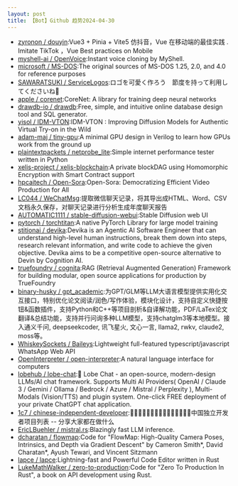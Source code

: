 ```yaml
---
layout: post
title: 【Bot】Github 趋势2024-04-30
---
```


* [zyronon / douyin](https://github.com/zyronon/douyin):Vue3 + Pinia + Vite5 仿抖音，Vue 在移动端的最佳实践 . Imitate TikTok ，Vue Best practices on Mobile
* [myshell-ai / OpenVoice](https://github.com/myshell-ai/OpenVoice):Instant voice cloning by MyShell.
* [microsoft / MS-DOS](https://github.com/microsoft/MS-DOS):The original sources of MS-DOS 1.25, 2.0, and 4.0 for reference purposes
* [SAWARATSUKI / ServiceLogos](https://github.com/SAWARATSUKI/ServiceLogos):ロゴを可愛く作ろう　節度を持って利用してくださいね🫠
* [apple / corenet](https://github.com/apple/corenet):CoreNet: A library for training deep neural networks
* [drawdb-io / drawdb](https://github.com/drawdb-io/drawdb):Free, simple, and intuitive online database design tool and SQL generator.
* [yisol / IDM-VTON](https://github.com/yisol/IDM-VTON):IDM-VTON : Improving Diffusion Models for Authentic Virtual Try-on in the Wild
* [adam-maj / tiny-gpu](https://github.com/adam-maj/tiny-gpu):A minimal GPU design in Verilog to learn how GPUs work from the ground up
* [plaintextpackets / netprobe_lite](https://github.com/plaintextpackets/netprobe_lite):Simple internet performance tester written in Python
* [xelis-project / xelis-blockchain](https://github.com/xelis-project/xelis-blockchain):A private blockDAG using Homomorphic Encryption with Smart Contract support
* [hpcaitech / Open-Sora](https://github.com/hpcaitech/Open-Sora):Open-Sora: Democratizing Efficient Video Production for All
* [LC044 / WeChatMsg](https://github.com/LC044/WeChatMsg):提取微信聊天记录，将其导出成HTML、Word、CSV文档永久保存，对聊天记录进行分析生成年度聊天报告
* [AUTOMATIC1111 / stable-diffusion-webui](https://github.com/AUTOMATIC1111/stable-diffusion-webui):Stable Diffusion web UI
* [pytorch / torchtitan](https://github.com/pytorch/torchtitan):A native PyTorch Library for large model training
* [stitionai / devika](https://github.com/stitionai/devika):Devika is an Agentic AI Software Engineer that can understand high-level human instructions, break them down into steps, research relevant information, and write code to achieve the given objective. Devika aims to be a competitive open-source alternative to Devin by Cognition AI.
* [truefoundry / cognita](https://github.com/truefoundry/cognita):RAG (Retrieval Augmented Generation) Framework for building modular, open source applications for production by TrueFoundry
* [binary-husky / gpt_academic](https://github.com/binary-husky/gpt_academic):为GPT/GLM等LLM大语言模型提供实用化交互接口，特别优化论文阅读/润色/写作体验，模块化设计，支持自定义快捷按钮&函数插件，支持Python和C++等项目剖析&自译解功能，PDF/LaTex论文翻译&总结功能，支持并行问询多种LLM模型，支持chatglm3等本地模型。接入通义千问, deepseekcoder, 讯飞星火, 文心一言, llama2, rwkv, claude2, moss等。
* [WhiskeySockets / Baileys](https://github.com/WhiskeySockets/Baileys):Lightweight full-featured typescript/javascript WhatsApp Web API
* [OpenInterpreter / open-interpreter](https://github.com/OpenInterpreter/open-interpreter):A natural language interface for computers
* [lobehub / lobe-chat](https://github.com/lobehub/lobe-chat):🤯 Lobe Chat - an open-source, modern-design LLMs/AI chat framework. Supports Multi AI Providers( OpenAI / Claude 3 / Gemini / Ollama / Bedrock / Azure / Mistral / Perplexity ), Multi-Modals (Vision/TTS) and plugin system. One-click FREE deployment of your private ChatGPT chat application.
* [1c7 / chinese-independent-developer](https://github.com/1c7/chinese-independent-developer):👩🏿‍💻👨🏾‍💻👩🏼‍💻👨🏽‍💻👩🏻‍💻中国独立开发者项目列表 -- 分享大家都在做什么
* [EricLBuehler / mistral.rs](https://github.com/EricLBuehler/mistral.rs):Blazingly fast LLM inference.
* [dcharatan / flowmap](https://github.com/dcharatan/flowmap):Code for "FlowMap: High-Quality Camera Poses, Intrinsics, and Depth via Gradient Descent" by Cameron Smith*, David Charatan*, Ayush Tewari, and Vincent Sitzmann
* [lapce / lapce](https://github.com/lapce/lapce):Lightning-fast and Powerful Code Editor written in Rust
* [LukeMathWalker / zero-to-production](https://github.com/LukeMathWalker/zero-to-production):Code for "Zero To Production In Rust", a book on API development using Rust.
